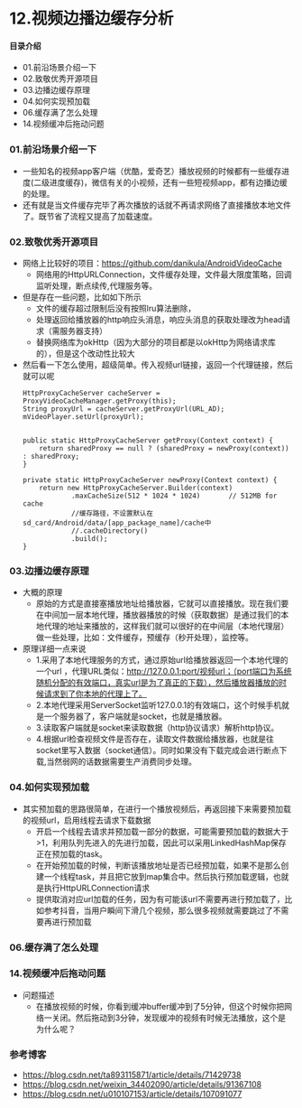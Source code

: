 # 12.视频边播边缓存分析
#### 目录介绍
- 01.前沿场景介绍一下
- 02.致敬优秀开源项目
- 03.边播边缓存原理
- 04.如何实现预加载
- 06.缓存满了怎么处理
- 14.视频缓冲后拖动问题




### 01.前沿场景介绍一下
- 一些知名的视频app客户端（优酷，爱奇艺）播放视频的时候都有一些缓存进度(二级进度缓存)，微信有关的小视频，还有一些短视频app，都有边播边缓的处理。
- 还有就是当文件缓存完毕了再次播放的话就不再请求网络了直接播放本地文件了。既节省了流程又提高了加载速度。




### 02.致敬优秀开源项目
- 网络上比较好的项目：https://github.com/danikula/AndroidVideoCache
    - 网络用的HttpURLConnection，文件缓存处理，文件最大限度策略，回调监听处理，断点续传,代理服务等。
- 但是存在一些问题，比如如下所示
    - 文件的缓存超过限制后没有按照lru算法删除，
    - 处理返回给播放器的http响应头消息，响应头消息的获取处理改为head请求（需服务器支持）
    - 替换网络库为okHttp（因为大部分的项目都是以okHttp为网络请求库的），但是这个改动性比较大
- 然后看一下怎么使用，超级简单。传入视频url链接，返回一个代理链接，然后就可以呢
    ```
    HttpProxyCacheServer cacheServer = ProxyVideoCacheManager.getProxy(this);
    String proxyUrl = cacheServer.getProxyUrl(URL_AD);
    mVideoPlayer.setUrl(proxyUrl);
  
  
    public static HttpProxyCacheServer getProxy(Context context) {
        return sharedProxy == null ? (sharedProxy = newProxy(context)) : sharedProxy;
    }

    private static HttpProxyCacheServer newProxy(Context context) {
        return new HttpProxyCacheServer.Builder(context)
                .maxCacheSize(512 * 1024 * 1024)       // 512MB for cache
                //缓存路径，不设置默认在sd_card/Android/data/[app_package_name]/cache中
                //.cacheDirectory()
                .build();
    }
    ```



### 03.边播边缓存原理
- 大概的原理
    - 原始的方式是直接塞播放地址给播放器，它就可以直接播放。现在我们要在中间加一层本地代理，播放器播放的时候（获取数据）是通过我们的本地代理的地址来播放的，这样我们就可以很好的在中间层（本地代理层）做一些处理，比如：文件缓存，预缓存（秒开处理），监控等。
- 原理详细一点来说
    - 1.采用了本地代理服务的方式，通过原始url给播放器返回一个本地代理的一个url ，代理URL类似：http://127.0.0.1:port/视频url；（port端口为系统随机分配的有效端口，真实url是为了真正的下载），然后播放器播放的时候请求到了你本地的代理上了。
    - 2.本地代理采用ServerSocket监听127.0.0.1的有效端口，这个时候手机就是一个服务器了，客户端就是socket，也就是播放器。
    - 3.读取客户端就是socket来读取数据（http协议请求）解析http协议。
    - 4.根据url检查视频文件是否存在，读取文件数据给播放器，也就是往socket里写入数据（socket通信）。同时如果没有下载完成会进行断点下载,当然弱网的话数据需要生产消费同步处理。



### 04.如何实现预加载
- 其实预加载的思路很简单，在进行一个播放视频后，再返回接下来需要预加载的视频url，启用线程去请求下载数据
    - 开启一个线程去请求并预加载一部分的数据，可能需要预加载的数据大于>1，利用队列先进入的先进行加载，因此可以采用LinkedHashMap保存正在预加载的task。
    - 在开始预加载的时候，判断该播放地址是否已经预加载，如果不是那么创建一个线程task，并且把它放到map集合中。然后执行预加载逻辑，也就是执行HttpURLConnection请求
    - 提供取消对应url加载的任务，因为有可能该url不需要再进行预加载了，比如参考抖音，当用户瞬间下滑几个视频，那么很多视频就需要跳过了不需要再进行预加载



### 06.缓存满了怎么处理


### 14.视频缓冲后拖动问题
- 问题描述
    - 在播放视频的时候，你看到缓冲buffer缓冲到了5分钟，但这个时候你把网络一关闭。然后拖动到3分钟，发现缓冲的视频有时候无法播放，这个是为什么呢？







### 参考博客
- https://blog.csdn.net/ta893115871/article/details/71429738
- https://blog.csdn.net/weixin_34402090/article/details/91367108
- https://blog.csdn.net/u010107153/article/details/107091077

















